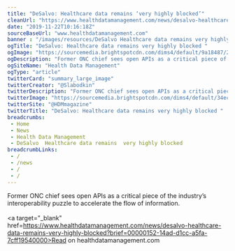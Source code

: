 ```yaml
--- 
title: "DeSalvo: Healthcare data remains ‘very highly blocked’"
cleanUrl: "https://www.healthdatamanagement.com/news/desalvo-healthcare-data-remains-very-highly-blocked?brief=00000152-14ad-d1cc-a5fa-7cff19540000"
date: "2019-11-22T10:16:18Z"
sourceBaseUrl: "www.healthdatamanagement.com"
banner : "/images/resources/DeSalvo Healthcare data remains very highly blocked.png"
ogTitle: "DeSalvo: Healthcare data remains very highly blocked "
ogImage: "https://sourcemedia.brightspotcdn.com/dims4/default/9a18487/2147483647/strip/true/crop/1705x895+0+121/resize/1200x630!/quality/90/?url=https%3A%2F%2Fsourcemedia.brightspotcdn.com%2F7d%2Ffc%2Fcc7570ff4224b2567d7af1968068%2Fdesalvo-karen3-crop.jpg"
ogDescription: "Former ONC chief sees open APIs as a critical piece of the industrys interoperability puzzle to accelerate the flow of information."
ogSiteName: "Health Data Management"
ogType: "article"
twitterCard: "summary_large_image"
twitterCreator: "@Slabodkin"
twitterDescription: "Former ONC chief sees open APIs as a critical piece of the industrys interoperability puzzle to accelerate the flow of information."
twitterImage: "https://sourcemedia.brightspotcdn.com/dims4/default/34ecc67/2147483647/strip/true/crop/1705x959+0+89/resize/1200x675!/quality/90/?url=https%3A%2F%2Fsourcemedia.brightspotcdn.com%2F7d%2Ffc%2Fcc7570ff4224b2567d7af1968068%2Fdesalvo-karen3-crop.jpg"
twitterSite: "@HDMmagazine"
twitterTitle: "DeSalvo: Healthcare data remains very highly blocked "
breadcrumbs:
 - Home
 - News
 - Health Data Management
 - DeSalvo  Healthcare data remains  very highly blocked
breadcrumbLinks:
 - / 
 - /news
 - /
 - / 
---
```

Former ONC chief sees open APIs as a critical piece of the industry’s interoperability puzzle to accelerate the flow of information.<br><br><a target="_blank" href=https://www.healthdatamanagement.com/news/desalvo-healthcare-data-remains-very-highly-blocked?brief=00000152-14ad-d1cc-a5fa-7cff19540000>Read on healthdatamanagement.com</a>
